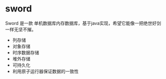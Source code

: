 # sword
Sword 是一款 单机数据库内存数据库，基于java实现，希望它能像一把绝世好剑一样无坚不摧。
* 列存储
* 对象存储
* 时序数据存储
* 堆外存储
* 可持久化
* 利用原子运行器保证数据的一致性
